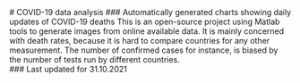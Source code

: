 <meta name="keywords" content="COVID19,COVID-19,coronavirus,corona,Israel,csv,data,matlab">
# COVID-19 data analysis
### Automatically generated charts showing daily updates of COVID-19 deaths
This is an open-source project using Matlab tools to generate images from online available data. It is mainly concerned with death rates, because it is hard to compare countries for any other measurement. The number of confirmed cases for instance, is biased by the number of tests run by different countries.
<br>
### Last updated for 31.10.2021




